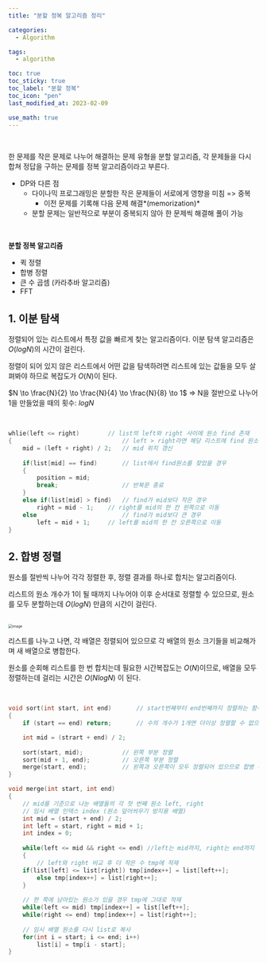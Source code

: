 ```yaml
---
title: "분할 정복 알고리즘 정리"

categories:
  - Algorithm

tags:
  - algorithm

toc: true
toc_sticky: true
toc_label: "분할 정복"
toc_icon: "pen"
last_modified_at: 2023-02-09

use_math: true 
---
```


<br>

한 문제를 작은 문제로 나누어 해결하는 문제 유형을 분할 알고리즘, 각 문제들을 다시 합쳐 정답을 구하는 문제를 정복 알고리즘이라고 부른다.

*   DP와 다른 점
    *   다이나믹 프로그래밍은 분할한 작은 문제들이 서로에게 영향을 미침 => 중복
        *   이전 문제를 기록해 다음 문제 해결*(memorization)*
    *   분할 문제는 일반적으로 부분이 중복되지 않아 한 문제씩 해결해 풀이 가능


<br>

**분할 정복 알고리즘**

*   퀵 정렬
*   합병 정렬
*   큰 수 곱셈 (카라추바 알고리즘)
*   FFT



## 1. 이분 탐색

정렬되어 있는 리스트에서 특정 값을 빠르게 찾는 알고리즘이다. 이분 탐색 알고리즘은 $O(log N)$의 시간이 걸린다.

정렬이 되어 있지 않은 리스트에서 어떤 값을 탐색하려면 리스트에 있는 값들을 모두 살펴봐야 하므로 복잡도가 $O(N)$이 된다.

$N \to \frac{N}{2} \to \frac{N}{4} \to \frac{N}{8} \to 1$ => N을 절반으로 나누어 1을 만들었을 때의 횟수: $log N$

<br>

```c++
whlie(left <= right)		// list의 left와 right 사이에 원소 find 존재
{                               // left > right라면 해당 리스트에 find 원소 없음 => 반복문 종료
    mid = (left + right) / 2;	// mid 위치 갱신
    
    if(list[mid] == find)       // list에서 find원소를 찾았을 경우
    {
        position = mid;
        break;                  // 반복문 종료
    }
    else if(list[mid] > find)   // find가 mid보다 작은 경우
        right = mid - 1;	// right를 mid의 한 칸 왼쪽으로 이동
    else                        // find가 mid보다 큰 경우
        left = mid + 1;		// left를 mid의 한 칸 오른쪽으로 이동
}
```

  

## 2. 합병 정렬

원소를 절반씩 나누어 각각 정렬한 후, 정렬 결과를 하나로 합치는 알고리즘이다.

리스트의 원소 개수가 1이 될 때까지 나누어야 이후 순서대로 정렬할 수 있으므로, 원소를 모두 분할하는데 $O(logN)$ 만큼의 시간이 걸린다.



<br>



<img src="https://user-images.githubusercontent.com/93882395/218068738-9e36c4f4-4cae-4bff-8284-bdba5311b7de.png" alt="image" style="zoom: 50%;" /> 



<br>



리스트를 나누고 나면, 각 배열은 정렬되어 있으므로 각 배열의 원소 크기들을 비교해가며 새 배열으로 병합한다.

원소를 순회해 리스트를 한 번 합치는데 필요한 시간복잡도는 $O(N)$이므로, 배열을 모두 정렬하는데 걸리는 시간은 $O(N log N)$ 이 된다.

<br>

```c++
void sort(int start, int end)		// start번째부터 end번째까지 정렬하는 함수
{
    if (start == end) return;		// 수의 개수가 1개면 더이상 정렬할 수 없으므로 리턴해준다.

    int mid = (strart + end) / 2;
    
    sort(start, mid);			// 왼쪽 부분 정렬
    sort(mid + 1, end);			// 오른쪽 부분 정렬
    merge(start, end);			// 왼쪽과 오른쪽이 모두 정렬되어 있으므로 합병 수행
}

void merge(int start, int end)
{
    // mid를 기준으로 나눈 배열들의 각 첫 번째 원소 left, right
    // 임시 배열 인덱스 index (원소 덮어씌우기 방지용 배열)
    int mid = (start + end) / 2;
    int left = start, right = mid + 1; 
    int index = 0;			
    
    while(left <= mid && right <= end) //left는 mid까지, right는 end까지 순회
    {
        // left와 right 비교 후 더 작은 수 tmp에 적재
	if(list[left] <= list[right]) tmp[index++] = list[left++];
        else tmp[index++] = list[right++];
    }
    
    // 한 쪽에 남아있는 원소가 있을 경우 tmp에 그대로 적재
    while(left <= mid) tmp[index++] = list[left++];
    while(right <= end) tmp[index++] = list[right++];
    
    // 임시 배열 원소를 다시 list로 복사
    for(int i = start; i <= end; i++)
        list[i] = tmp[i - start];
}
```

